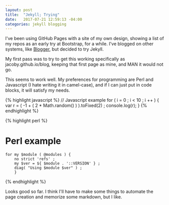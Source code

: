 ```yaml
---
layout: post
title:  "Jekyll; Trying"
date:   2017-07-21 12:59:13 -04:00
categories: jekyll blogging
---
```

I've been using GitHub Pages with a site of my own design, showing a list of my
repos as an early try at Bootstrap, for a while. I've blogged on other systems, like [Blogger][1], but decided to try Jekyll.

My first pass was to try to get this working specifically as jacoby.github.io/blog, keeping that first page as mine, and MAN it would not go.

This seems to work well. My preferences for programming are Perl and Javascript (I hate writing it in camel-case), and if I can just put in code blocks, it will satisfy my needs.

{% highlight javascript %}
// Javascript example
  for ( i = 0 ; i < 10 ; i ++ ) {
    var r = ( -1 + ( 2 * Math.random() ) ).toFixed(2) ;
    console.log(r);
}
{% endhighlight %}

{% highlight perl %}
# Perl example
    for my $module ( @modules ) {
        no strict 'refs' ;
        my $ver = ${ $module . '::VERSION' } ;
        diag( "Using $module $ver" ) ;
        }
{% endhighlight %}

Looks good so far. I think I'll have to make some things to automate the page creation and memorize some markdown, but I like.


[1]: http://varlogrant.blogspot.com/

